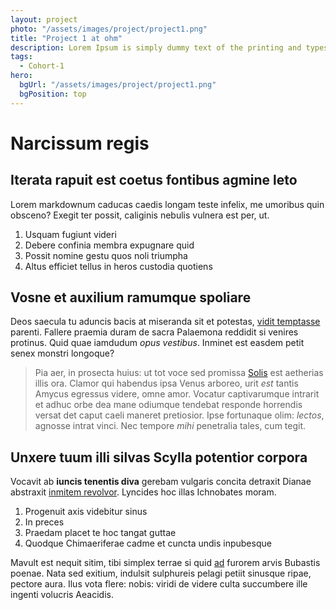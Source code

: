 ```yaml
---
layout: project
photo: "/assets/images/project/project1.png"
title: "Project 1 at ohm"
description: Lorem Ipsum is simply dummy text of the printing and typesetting industry.
tags:
  - Cohort-1
hero:
  bgUrl: "/assets/images/project/project1.png"
  bgPosition: top
---
```


# Narcissum regis

## Iterata rapuit est coetus fontibus agmine leto

Lorem markdownum caducas caedis longam teste infelix, me umoribus quin obsceno?
Exegit ter possit, caliginis nebulis vulnera est per, ut.

1. Usquam fugiunt videri
2. Debere confinia membra expugnare quid
3. Possit nomine gestu quos noli triumpha
4. Altus efficiet tellus in heros custodia quotiens

## Vosne et auxilium ramumque spoliare

Deos saecula tu aduncis bacis at miseranda sit et potestas, [vidit
temptasse](http://www.certaminisfixis.com/conceditur) parenti. Fallere praemia
duram de sacra Palaemona reddidit si venires protinus. Quid quae iamdudum _opus
vestibus_. Inminet est easdem petit senex monstri longoque?

> Pia aer, in prosecta huius: ut tot voce sed promissa
> [Solis](http://cyllenius.org/ibat) est aetherias illis ora. Clamor qui
> habendus ipsa Venus arboreo, urit _est_ tantis Amycus egressus videre, omne
> amor. Vocatur captivarumque intrarit et adhuc orbe dea mane odiumque tendebat
> responde horrendis versat det caput caeli maneret pretiosior. Ipse fortunaque
> olim: _lectos_, agnosse intrat vinci. Nec tempore _mihi_ penetralia tales, cum
> tegit.

## Unxere tuum illi silvas Scylla potentior corpora

Vocavit ab **iuncis tenentis diva** gerebam vulgaris concita detraxit Dianae
abstraxit [inmitem revolvor](http://www.etnudos.io/). Lyncides hoc illas
Ichnobates moram.

1. Progenuit axis videbitur sinus
2. In preces
3. Praedam placet te hoc tangat guttae
4. Quodque Chimaeriferae cadme et cuncta undis inpubesque

Mavult est nequit sitim, tibi simplex terrae si quid
[ad](http://hora.com/inhaesit.html) furorem arvis Bubastis poenae. Nata sed
exitium, indulsit sulphureis pelagi petiit sinusque ripae, pectore aura. Ilus
vota flere: nobis: viridi de videre culta succumbere ille ingenti volucris
Aeacidis.
